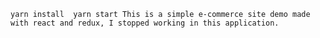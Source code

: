 ``
yarn install 
yarn start
This is a simple e-commerce site demo made with react and redux, I stopped working in this application.
``

